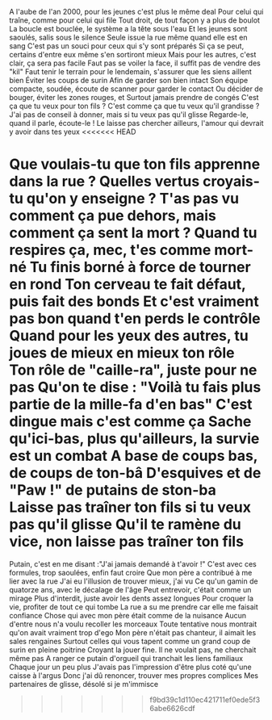 A l'aube de l'an 2000, pour les jeunes c'est plus le même deal
Pour celui qui traîne, comme pour celui qui file
Tout droit, de tout façon y a plus de boulot
La boucle est bouclée, le système a la tête sous l'eau
Et les jeunes sont saoulés, salis sous le silence
Seule issue la rue même quand elle est en sang
C'est pas un souci pour ceux qui s'y sont préparés
Si ça se peut, certains d'entre eux même s'en sortiront mieux
Mais pour les autres, c'est clair, ça sera pas facile
Faut pas se voiler la face, il suffit pas de vendre des "kil"
Faut tenir le terrain pour le lendemain, s'assurer que les siens aillent bien
Éviter les coups de surin
Afin de garder son bien intact
Son équipe compacte, soudée, écoute de scanner pour garder le contact
Ou décider de bouger, éviter les zones rouges, et
Surtout jamais prendre de congés
C'est ça que tu veux pour ton fils ? C'est comme ça que tu veux qu'il grandisse ?
J'ai pas de conseil à donner, mais si tu veux pas qu'il glisse
Regarde-le, quand il parle, écoute-le !
Le laisse pas chercher ailleurs, l'amour qui devrait y avoir dans tes yeux
<<<<<<< HEAD

Que voulais-tu que ton fils apprenne dans la rue ?
Quelles vertus croyais-tu qu'on y enseigne ?
T'as pas vu comment ça pue dehors, mais comment ça sent la mort ?
Quand tu respires ça, mec, t'es comme mort-né
Tu finis borné à force de tourner en rond
Ton cerveau te fait défaut, puis fait des bonds
Et c'est vraiment pas bon quand t'en perds le contrôle
Quand pour les yeux des autres, tu joues de mieux en mieux ton rôle
Ton rôle de "caille-ra", juste pour ne pas
Qu'on te dise : "Voilà tu fais plus partie de la mille-fa d'en bas"
C'est dingue mais c'est comme ça
Sache qu'ici-bas, plus qu'ailleurs, la survie est un combat
A base de coups bas, de coups de ton-bâ
D'esquives et de "Paw !" de putains de ston-ba
Laisse pas traîner ton fils si tu veux pas qu'il glisse
Qu'il te ramène du vice, non laisse pas traîner ton fils
=======
 
Putain, c'est en me disant :"J'ai jamais demandé à t'avoir !"
C'est avec ces formules, trop saoulées, enfin faut croire
Que mon père a contribué à me lier avec la rue
J'ai eu l'illusion de trouver mieux, j'ai vu
Ce qu'un gamin de quatorze ans, avec le décalage de l'âge
Peut entrevoir, c'était comme un mirage
Plus d'interdit, juste avoir les dents assez longues
Pour croquer la vie, profiter de tout ce qui tombe
La rue a su me prendre car elle me faisait confiance
Chose qui avec mon père était comme de la nuisance
Aucun d'entre nous n'a voulu recoller les morceaux
Toute tentative nous montrait qu'on avait vraiment trop d'ego
Mon père n'était pas chanteur, il aimait les sales rengaines
Surtout celles qui vous tapent comme un grand coup de surin en pleine poitrine
Croyant la jouer fine. Il ne voulait pas, ne cherchait même pas
A ranger ce putain d'orgueil qui tranchait les liens familiaux
Chaque jour un peu plus
J'avais pas l'impression d'être plus coté qu'une caisse à l'argus
Donc j'ai dû renoncer, trouver mes propres complices
Mes partenaires de glisse, désolé si je m'immisce
>>>>>>> f9bd39c1d110ec421711ef0ede5f36abe6626cdf
